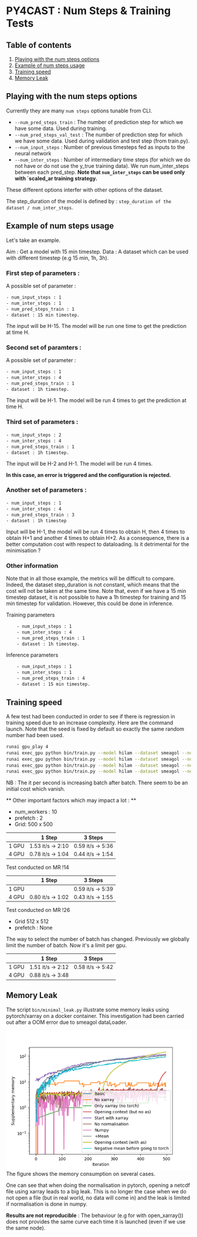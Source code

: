 # PY4CAST : Num Steps & Training Tests

## Table of contents

1. [Playing with the num steps options](#playing-with-the-num-steps-options)
2. [Example of num steps usage](#example-of-num-steps-usage)
3. [Training speed](#training-speed)
4. [Memory Leak](#memory-leak)

## Playing with the num steps options
Currently they are many `num steps` options tunable from CLI.
 - `--num_pred_steps_train` : The number of prediction step for which we have some data. Used during training.
 - `--num_pred_steps_val_test` : The number of prediction step for which we have some data. Used during validation and test step (from train.py).
 - `--num_input_steps` : Number of previous timesteps fed as inputs to the neural network
 - `--num_inter_steps` : Number of intermediary time steps (for which we do not have or do not use the y_true training data). We run num_inter_steps between each pred_step. **Note that `num_inter_steps` can be used only with `scaled_ar training strategy.**

These different options interfer with other options of the dataset.

The step_duration of the model is defined by : `step_duration of the dataset / num_inter_steps`.


## Example of num steps usage
Let's take an example.

Aim : Get a model with 15 min timestep.
Data :  A dataset which can be used with different timestep (e.g 15 min, 1h, 3h).

### First step of parameters :
 A possible set of parameter :
 ```
- num_input_steps : 1
- num_inter_steps : 1
- num_pred_steps_train : 1
- dataset : 15 min timestep.
```

The input will be H-15. The model will be run one time to get the prediction at time H.

### Second set of paramters :
A possible set of parameter :
```
- num_input_steps : 1
- num_inter_steps : 4
- num_pred_steps_train : 1
- dataset : 1h timestep.
```

The input will be H-1. The model will be run 4 times to get the prediction at time H.

### Third set of parameters :
```
- num_input_steps : 2
- num_inter_steps : 4
- num_pred_steps_train : 1
- dataset : 1h timestep.
```

The input will be H-2 and H-1. The model will be run 4 times.

**In this case, an error is triggered and the configuration is rejected.**

### Another set of parameters :
```
- num_input_steps : 1
- num_inter_steps : 4
- num_pred_steps_train : 3
- dataset : 1h timestep
```

Input will be H-1, the model will be run 4 times to obtain H, then 4 times to obtain H+1 and another 4 times to obtain H+2.
As a consequence, there is a better computation cost with respect to dataloading.
Is it detrimental for the minimisation ?

### Other information
Note that in all those example, the metrics will be difficult to compare.
Indeed, the dataset step_duration is not constant, which means that the cost will not be taken at the same time.
Note that, even if we have a 15 min timestep dataset, it is not possible to have a 1h timestep for training and 15 min timestep for validation.
However, this could be done in inference.

Training parameters
```
    - num_input_steps : 1
    - num_inter_steps : 4
    - num_pred_steps_train : 1
    - dataset : 1h timestep.
```
Inference parameters
```
    - num_input_steps : 1
    - num_inter_steps : 1
    - num_pred_steps_train : 4
    - dataset : 15 min timestep.
```

## Training speed

A few test had been conducted in order to see if there is regression in training speed due to an increase complexity.
Here are the command launch.
Note that the seed is fixed by default so exactly the same random number had been used.


```sh
runai gpu_play 4
runai exec_gpu python bin/train.py --model hilam --dataset smeagol --no_log --standardize --gpu 4 --limit_train_batches 200  --batch_size 1 --step 1
runai exec_gpu python bin/train.py --model hilam --dataset smeagol --no_log --standardize --gpu 4 --limit_train_batches 200  --batch_size 1 --step 3
runai exec_gpu python bin/train.py --model hilam --dataset smeagol --no_log --standardize --gpu 1 --limit_train_batches 200  --batch_size 1 --step 1
runai exec_gpu python bin/train.py --model hilam --dataset smeagol --no_log --standardize --gpu 1 --limit_train_batches 200  --batch_size 1 --step 3
```

NB : The it per second is increasing batch after batch. There seem to be an initial cost which vanish.


** Other important factors  which may impact a lot : **
  - num_workers : 10
  - prefetch : 2
  - Grid: 500 x 500


|  | 1 Step | 3 Steps |
|--|--|--|
|1 GPU | 1.53 it/s -> 2:10 | 0.59 it/s -> 5:36 |
|4 GPU | 0.78 it/s -> 1:04 | 0.44 it/s -> 1:54 |


Test conducted on MR !14

|  | 1 Step | 3 Steps |
|--|--|--|
|1 GPU |                   | 0.59 it/s -> 5:39|
|4 GPU | 0.80 it/s -> 1:02 | 0.43 it/s -> 1:55|


Test conducted on MR !26

- Grid 512 x 512
- prefetch : None

The way to select the number of batch has changed. Previously we globally limit the number of batch. Now it's a limit per gpu.

|  | 1 Step | 3 Steps |
|--|--|--|
|1 GPU | 1.51 it/s -> 2:12 | 0.58 it/s -> 5:42  |
|4 GPU | 0.88 it/s -> 3:48 |  |

## Memory Leak
The script `bin/minimal_leak.py` illustrate some memory leaks using pytorch/xarray on a docker container.
This investigation had been carried out after a OOM error due to smeagol dataLoader.

![Alt text](../doc/figs/memory_leak.png)
The figure shows the memory consumption on several cases.

One can see that when doing the normalisation in pytorch, opening a netcdf file using xarray leads to a big leak.
This is no longer the case when we do not open a file (but in real world, no data will come in) and the leak is limited if normalisation
is done in numpy.

**Results are not reproducible** : The behaviour (e.g for with open_xarray()) does not provides the same curve each time it is launched (even if we use the same node).
